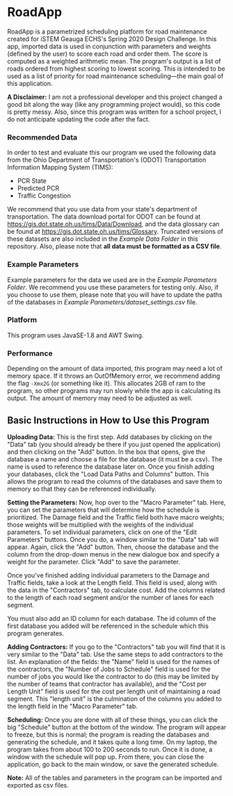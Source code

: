 # RoadApp
RoadApp is a parametrized scheduling platform for road maintenance created for iSTEM Geauga ECHS's Spring 2020 Design Challenge. In this app, imported data is used in conjunction with parameters and weights (defined by the user) to score each road and order them. The score is computed as a weighted arithmetic mean. The program's output is a list of roads ordered from highest scoring to lowest scoring. This is intended to be used as a list of priority for road maintenance scheduling&mdash;the main goal of this application.

**A Disclaimer:** I am not a professional developer and this project changed a good bit along the way (like any programming project would), so this code is pretty messy. Also, since this program was written for a school project, I do not anticipate updating the code after the fact.

### Recommended Data
In order to test and evaluate this our program we used the following data from the Ohio Department of Transportation's (ODOT) Transportation Information Mapping System (TIMS):

* PCR State
* Predicted PCR
* Traffic Congestion

We recommend that you use data from your state's department of transportation. The data download portal for ODOT can be found at <https://gis.dot.state.oh.us/tims/Data/Download>, and the data glossary can be found at <https://gis.dot.state.oh.us/tims/Glossary>. Truncated versions of these datasets are also included in the *Example Data Folder* in this repository. Also, please note that **all data must be formatted as a CSV file**.

### Example Parameters
Example parameters for the data we used are in the *Example Parameters Folder*. We recommend you use these parameters for testing only. Also, if you choose to use them, please note that you will have to update the paths of the databases in *Example Parameters/dataset_settings.csv* file. 

### Platform
This program uses JavaSE-1.8 and AWT Swing.

### Performance
Depending on the amount of data imported, this program may need a lot of memory space. If it throws an OutOfMemory error, we recommend adding the flag `-Xmx2G` (or something like it). This allocates 2GB of ram to the program, so other programs may run slowly while the app is calculating its output. The amount of memory may need to be adjusted as well.

## Basic Instructions in How to Use this Program

**Uploading Data:** This is the first step. Add databases by clicking on the "Data" tab (you should already be there if you just opened the application) and then clicking on the "Add" button. In the box that opens, give the database a name and choose a file for the database (it must be a csv). The name is used to reference the database later on. Once you finish adding your databases, click the "Load Data Paths and Columns" button. This allows the program to read the columns of the databases and save them to memory so that they can be referenced individually.

**Setting the Parameters:** Now, hop over to the "Macro Parameter" tab. Here, you can set the parameters that will determine how the schedule is prioritized. The Damage field and the Traffic field both have macro weights; those weights will be multiplied with the weights of the individual parameters. To set individual parameters, click on one of the "Edit Parameters" buttons. Once you do, a window similar to the "Data" tab will appear. Again, click the "Add" button. Then, choose the database and the column from the drop-down menus in the new dialogue box and specify a weight for the parameter. Click "Add" to save the parameter.

Once you've finished adding individual parameters to the Damage and Traffic fields, take a look at the Length field. This field is used, along with the data in the "Contractors" tab, to calculate cost. Add the columns related to the length of each road segment and/or the number of lanes for each segment.

You must also add an ID column for each database. The id column of the first database you added will be referenced in the schedule which this program generates.

**Adding Contractors:** If you go to the "Contractors" tab you will find that it is very similar to the "Data" tab. Use the same steps to add contractors to the list. An explanation of the fields: the "Name" field is used for the names of the contractors, the "Number of Jobs to Schedule" field is used for the number of jobs you would like the contractor to do (this may be limited by the number of teams that contractor has available), and the "Cost per Length Unit" field is used for the cost per length unit of maintaining a road segment. This "length unit" is the culmination of the columns you added to the length field in the "Macro Parameter" tab.

**Scheduling:** Once you are done with all of these things, you can click the big "Schedule" button at the bottom of the window. The program will appear to freeze, but this is normal; the program is reading the databases and generating the schedule, and it takes quite a long time. On my laptop, the program takes from about 100 to 200 seconds to run. Once it is done, a window with the schedule will pop up. From there, you can close the application, go back to the main window, or save the generated schedule.

**Note:** All of the tables and parameters in the program can be imported and exported as csv files.
